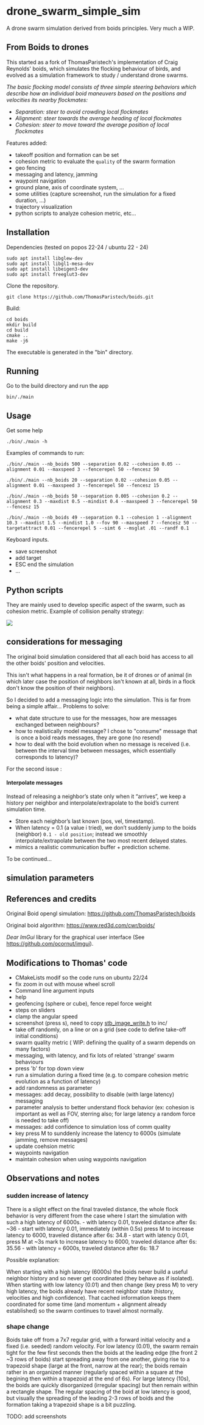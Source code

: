 # drone_swarm_simple_sim

A drone swarm simulation derived from boids principles.
Very much a WIP.

## From Boids to drones

This started as a fork of ThomasParistech's implementation of Craig Reynolds' boids, which simulates the flocking behaviour of birds, and evolved as a simulation framework to study / understand drone swarms.
 
*The basic flocking model consists of three simple steering behaviors which describe how an individual boid maneuvers based on the positions and velocities its nearby flockmates:*
- *Separation: steer to avoid crowding local flockmates*
- *Alignment: steer towards the average heading of local flockmates*
- *Cohesion: steer to move toward the average position of local flockmates*

Features added:

- takeoff position and formation can be set
- cohesion metric to evaluate the `quality` of the swarm formation
- geo fencing
- messaging and latency, jamming
- waypoint navigation
- ground plane, axis of coordinate system, ... 
- some utilities (capture screenshot, run the simulation for a fixed duration, ...)
- trajectory visualization
- python scripts to analyze cohesion metric, etc...


## Installation

Dependencies (tested on popos 22-24 /  ubuntu 22 - 24)

    sudo apt install libglew-dev
    sudo apt install libgl1-mesa-dev
    sudo apt install libeigen3-dev
    sudo apt install freeglut3-dev

Clone the repository.
```
git clone https://github.com/ThomasParistech/boids.git
```
Build:
```
cd boids
mkdir build
cd build
cmake ..
make -j6
```

The executable is generated in the "bin" directory.

## Running

Go to the build directory and run the app
```
bin/./main
```

## Usage

Get some help

    ./bin/./main -h

Examples of commands to run:

    ./bin/./main --nb_boids 500 --separation 0.02 --cohesion 0.05 --alignment 0.01 --maxspeed 3 --fencerepel 50 --fencesz 50

    ./bin/./main --nb_boids 20 --separation 0.02 --cohesion 0.05 --alignment 0.01 --maxspeed 3 --fencerepel 50 --fencesz 15

    ./bin/./main --nb_boids 50 --separation 0.005 --cohesion 0.2 --alignment 0.3 --maxdist 0.5 --mindist 0.4 --maxspeed 3 --fencerepel 50 --fencesz 15

    ./bin/./main --nb_boids 49 --separation 0.1 --cohesion 1 --alignment 10.3 --maxdist 1.5 --mindist 1.0 --fov 90 --maxspeed 7 --fencesz 50 --targetattract 0.01 --fencerepel 5 --simt 6 --msglat .01 --randf 0.1


Keyboard inputs.

- save screenshot
- add target
- ESC end the simulation
- ...

## Python scripts

They are mainly used to develop specific aspect of the swarm, such as cohesion metric.
Example of collision penalty strategy:

![](./images/collision_penalty.png) 



## considerations for messaging

The original boid simulation considered that all each boid has access to all the other boids' position and velocities.

This isn't what happens in a real formation, be it of drones or of animal (in which later case the position of neighbors isn't known at all, birds in a flock don't know the position of their neighbors).

So I decided to add a messaging logic into the simulation. This is far from being a simple affair...
Problems to solve:
- what date structure to use for the messages, how are messages exchanged between neighbours?
- how to realistically model message? I chose to "consume" message that is once a boid reads messages, they are gone (no resend)
- how to deal with the boid evolution when no message is received (i.e. between the interval time between messages, which essentially corresponds to latency)? 

For the second issue :

#### Interpolate messages

Instead of releasing a neighbor’s state only when it “arrives”, we keep a  history per neighbor and interpolate/extrapolate to the boid’s current simulation time.
- Store each neighbor’s last known (pos, vel, timestamp).
- When latency = 0.1 (a value i tried), we don’t suddenly jump to the boids (neighbor)  `0.1 - old position`; instead we smoothly interpolate/extrapolate between the two most recent delayed states.
- mimics a realistic communication buffer + prediction scheme.

To be continued...

## simulation parameters


## References and credits

Original Boid opengl simulation: https://github.com/ThomasParistech/boids

Original boid algorithm: https://www.red3d.com/cwr/boids/

*Dear ImGui* library for the graphical user interface (See https://github.com/ocornut/imgui).


## Modifications to Thomas' code 

- CMakeLists modif so the code runs on ubuntu 22/24
- fix zoom in out with mouse wheel scroll
- Command line argument inputs
- help
- geofencing (sphere or cube), fence repel force weight
- steps on sliders 
- clamp the angular speed
- screenshot (press s), need to copy [stb_image_write.h](https://github.com/nothings/stb) to inc/
- take off randomly, on a line or on a grid (see code to define take-off initial conditions)
- swarm quality metric ( WIP:  defining the quality of a swarm depends on many factors)
- messaging, with latency, and fix lots of related 'strange' swarm behaviours
- press 'b' for top down view
- run a simulation during a fixed time (e.g. to compare cohesion metric evolution as a function of latency)
- add randomness as parameter
- messages: add decay, possibility to disable (with large latency) messaging
- parameter analysis to better understand flock behavior (ex: cohesion is important as well as FOV, sterring also; for large latency a random force is needed to take off)
- messages: add confidence to simulation loss of comm quality
- key press M to sunddenly increase the latency to 6000s (simulate jamming, remove messages)
- update coehsion metric
- waypoints navigation
- maintain cohesion when using waypoints navigation

## Observations and notes

### sudden increase of latency

There is a slight effect on the final traveled distance, the whole flock behavior is very different from the case where I start the simulation with such a high latency of 6000s. - with latency 0.01, traveled distance after 6s: ~36 - start with latency 0.01, immediately (within 0.5s) press M to increase latency to 6000, traveled distance after 6s: 34.8 - start with latency 0.01, press M at ~3s mark to increase latency to 6000, traveled distance after 6s: 35.56 - with latency = 6000s, traveled distance after 6s: 18.7

Possible explanation:

When starting with a high latency (6000s) the boids never build a useful neighbor history and so never get coordinated (they behave as if isolated).
When starting with low latency (0.01) and then change (key press M) to very high latency, the boids already have recent neighbor state (history, velocities and high confidence). 
That cached information keeps them coordinated for some time (and momentum + alignment already established) 
so the swarm continues to travel almost normally. 

### shape change 

Boids take off from a 7x7 regular grid, with a forward initial velocity and a fixed (i.e. seeded) random velocity. 
For low latency (0.01), the swarm remain tight for the few first seconds then the boids at the leading edge (the front 2 ~3 rows of boids) start spreading away from one another, 
giving rise to a trapezoid shape (large at the front, narrow at the rear); the boids remain rather in an organized manner (regularly spaced within a square at the begining then within a trapezoid at the end of 6s). 
For large latency (10s), the boids are quickly disorganized (irregular spacing) but then remain within a rectangle shape. 
The regular spacing of the boid at low latency is good, but visually the spreading of the leading 2-3 rows of boids and the formation taking a trapezoid shape is a bit puzzling. 

TODO: add screenshots
